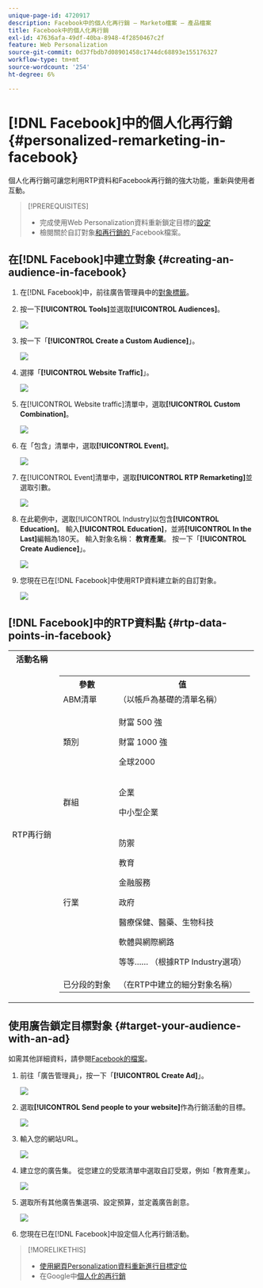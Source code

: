 ```yaml
---
unique-page-id: 4720917
description: Facebook中的個人化再行銷 — Marketo檔案 — 產品檔案
title: Facebook中的個人化再行銷
exl-id: 47636afa-49df-40ba-8948-4f2850467c2f
feature: Web Personalization
source-git-commit: 0d37fbdb7d08901458c1744dc68893e155176327
workflow-type: tm+mt
source-wordcount: '254'
ht-degree: 6%

---
```


# [!DNL Facebook]中的個人化再行銷 {#personalized-remarketing-in-facebook}

個人化再行銷可讓您利用RTP資料和Facebook再行銷的強大功能，重新與使用者互動。

>[!PREREQUISITES]
>
>* 完成使用Web Personalization資料重新鎖定目標的[設定](/help/marketo/product-docs/web-personalization/website-retargeting/retargeting-with-web-personalization-data.md)
>* 檢閱關於自訂對象[和再行銷的](https://developers.facebook.com/docs/ads-for-websites/website-custom-audiences/getting-started#install-the-pixel)[ ](https://developers.facebook.com/docs/ads-for-websites/website-custom-audiences/getting-started#install-the-pixel)Facebook檔案。

## 在[!DNL Facebook]中建立對象 {#creating-an-audience-in-facebook}

1. 在[!DNL Facebook]中，前往廣告管理員中的[對象標籤](https://www.facebook.com/ads/audience_manager)。

1. 按一下&#x200B;**[!UICONTROL Tools]**&#x200B;並選取&#x200B;**[!UICONTROL Audiences]**。

   ![](assets/one-1.png)

1. 按一下「**[!UICONTROL Create a Custom Audience]**」。

   ![](assets/two-1.png)

1. 選擇「**[!UICONTROL Website Traffic]**」。

   ![](assets/image2015-1-19-16-3a32-3a2.png)

1. 在[!UICONTROL Website traffic]清單中，選取&#x200B;**[!UICONTROL Custom Combination]**。

   ![](assets/image2015-1-19-16-3a33-3a21.png)

1. 在「包含」清單中，選取&#x200B;**[!UICONTROL Event]**。

   ![](assets/image2015-1-19-16-3a34-3a9.png)

1. 在[!UICONTROL Event]清單中，選取&#x200B;**[!UICONTROL RTP Remarketing]**&#x200B;並選取引數。

   ![](assets/image2015-1-19-16-3a52-3a29.png)

1. 在此範例中，選取[!UICONTROL Industry]以包含&#x200B;**[!UICONTROL Education]**。 輸入&#x200B;**[!UICONTROL Education]**，並將&#x200B;**[!UICONTROL In the Last]**&#x200B;編輯為180天。 輸入對象名稱： **教育產業**。 按一下「**[!UICONTROL Create Audience]**」。

   ![](assets/image2015-1-19-16-3a56-3a15.png)

1. 您現在已在[!DNL Facebook]中使用RTP資料建立新的自訂對象。

   ![](assets/image2015-1-19-16-3a59-3a2.png)

## [!DNL Facebook]中的RTP資料點 {#rtp-data-points-in-facebook}

<table> 
 <tbody> 
  <tr> 
   <th>活動名稱</th> 
   <th> </th> 
  </tr> 
  <tr> 
   <td>RTP再行銷</td> 
   <td> 
    <div> 
     <table> 
      <tbody> 
       <tr> 
        <th>參數</th> 
        <th>值</th> 
       </tr> 
       <tr> 
        <td>ABM清單</td> 
        <td>（以帳戶為基礎的清單名稱）</td> 
       </tr> 
       <tr> 
        <td colspan="1">類別</td> 
        <td colspan="1"><p>財富 500 強</p><p>財富 1000 強</p><p>全球2000</p></td> 
       </tr> 
       <tr> 
        <td colspan="1">群組</td> 
        <td colspan="1"><p>企業</p><p>中小型企業</p></td> 
       </tr> 
       <tr> 
        <td>行業</td> 
        <td><p>防禦</p><p>教育</p><p>金融服務</p><p>政府</p><p>醫療保健、醫藥、生物科技</p><p>軟體與網際網路</p><p>等等…… （根據RTP Industry選項）</p></td> 
       </tr> 
       <tr> 
        <td colspan="1">已分段的對象</td> 
        <td colspan="1">（在RTP中建立的細分對象名稱）</td> 
       </tr> 
      </tbody> 
     </table> 
    </div></td> 
  </tr> 
 </tbody> 
</table>

## 使用廣告鎖定目標對象 {#target-your-audience-with-an-ad}

如需其他詳細資料，請參閱[Facebook的檔案](https://developers.facebook.com/docs/ads-for-websites/website-custom-audiences/getting-started#target-your-audience)。

1. 前往「廣告管理員」，按一下「**[!UICONTROL Create Ad]**」。

   ![](assets/image2015-1-19-17-3a10-3a19.png)

1. 選取&#x200B;**[!UICONTROL Send people to your website]**&#x200B;作為行銷活動的目標。

   ![](assets/image2015-1-19-17-3a11-3a20.png)

1. 輸入您的網站URL。

   ![](assets/image2015-1-19-17-3a12-3a39.png)

1. 建立您的廣告集。 從您建立的受眾清單中選取自訂受眾，例如「教育產業」。

   ![](assets/image2015-1-19-17-3a18-3a13.png)

1. 選取所有其他廣告集選項、設定預算，並定義廣告創意。

   ![](assets/image2015-1-19-17-3a19-3a25.png)

1. 您現在已在[!DNL Facebook]中設定個人化再行銷活動。

>[!MORELIKETHIS]
>
>* [使用網頁Personalization資料重新進行目標定位](/help/marketo/product-docs/web-personalization/website-retargeting/retargeting-with-web-personalization-data.md)
>* 在Google中[個人化的再行銷](/help/marketo/product-docs/web-personalization/website-retargeting/personalized-remarketing-in-google.md)
